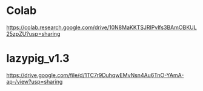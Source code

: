 # Colab
https://colab.research.google.com/drive/10N8MaKKTSJRlPvlfs3BAmOBKUL25zpZU?usp=sharing

# lazypig_v1.3
https://drive.google.com/file/d/1TC7r9DuhqwEMvNsn4Au6TnO-YAmA-ap-/view?usp=sharing
